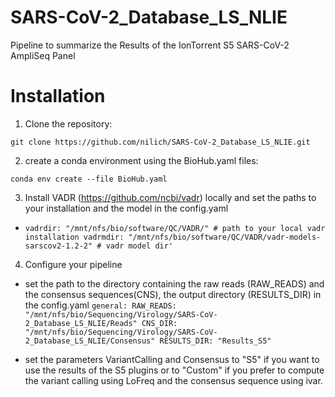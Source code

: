 # SARS-CoV-2_Database_LS_NLIE

Pipeline to summarize the Results of the IonTorrent S5 SARS-CoV-2 AmpliSeq Panel

# Installation

1. Clone the repository:

`git clone https://github.com/nilich/SARS-CoV-2_Database_LS_NLIE.git`

2. create a conda environment using the BioHub.yaml files:

`conda env create --file BioHub.yaml`

3. Install VADR (https://github.com/ncbi/vadr) locally and set the paths to your installation and the model in the config.yaml
  * `vadrdir: "/mnt/nfs/bio/software/QC/VADR/" # path to your local vadr installation
    vadrmdir: "/mnt/nfs/bio/software/QC/VADR/vadr-models-sarscov2-1.2-2" # vadr model dir'`

4. Configure your pipeline
  * set the path to the directory containing the raw reads (RAW_READS) and the consensus sequences(CNS), the output directory (RESULTS_DIR) in the config.yaml
  `general:
    RAW_READS: "/mnt/nfs/bio/Sequencing/Virology/SARS-CoV-2_Database_LS_NLIE/Reads"
    CNS_DIR: "/mnt/nfs/bio/Sequencing/Virology/SARS-CoV-2_Database_LS_NLIE/Consensus"
    RESULTS_DIR: "Results_S5"`

  * set the parameters VariantCalling and Consensus to "S5" if you want to use the results of the S5 plugins or to "Custom" if you prefer to compute the variant calling using LoFreq and the consensus sequence using ivar.
